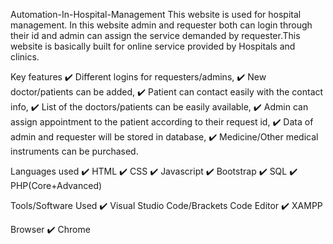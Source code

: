 Automation-In-Hospital-Management
    This website is used for hospital management. In this website admin and requester both can login through their id and admin can assign the service demanded by requester.This       website is basically built for online service provided by Hospitals and clinics.

Key features
    ✔️ Different logins for requesters/admins, 
    ✔️ New doctor/patients can be added, 
    ✔️ Patient can contact easily with the contact info, 
    ✔️ List of the doctors/patients can be easily available,
    ✔️ Admin can assign appointment to the patient according to their request id, 
    ✔️ Data of admin and requester will be stored in database, 
    ✔️ Medicine/Other medical instruments can be purchased.

Languages used
     ✔️ HTML 
     ✔️ CSS 
     ✔️ Javascript 
     ✔️ Bootstrap 
     ✔️ SQL 
     ✔️ PHP(Core+Advanced)

Tools/Software Used
     ✔️ Visual Studio Code/Brackets Code Editor 
     ✔️ XAMPP

Browser
     ✔️ Chrome
